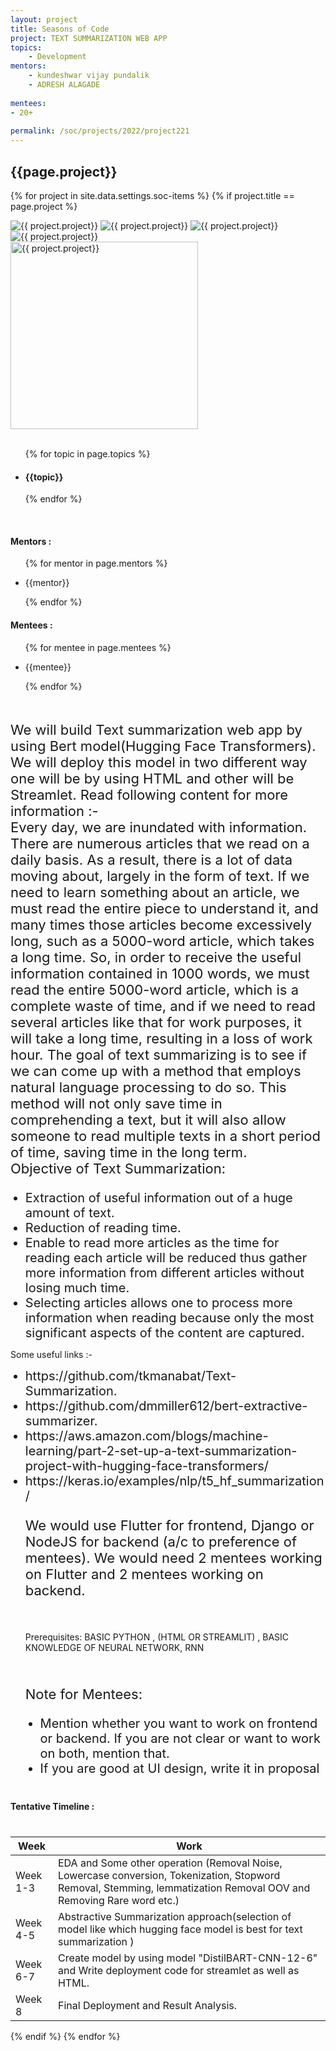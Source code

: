 ```yaml
---
layout: project
title: Seasons of Code
project: TEXT SUMMARIZATION WEB APP 
topics:
    - Development
mentors:
    - kundeshwar vijay pundalik
    - ADRESH ALAGADE     
    
mentees:
- 20+   
    
permalink: /soc/projects/2022/project221
---
```


<h2 class="display1 m-3 p-3 text-center project-title">{{page.project}}</h2>

{% for project in site.data.settings.soc-items %}
{% if project.title == page.project %}

<div class ="img-soc d-block"> 
    <img src="{{ site.baseurl }}/{{ project.image }}" alt="{{ project.project}}" class="image-1">
    <img src="{{ site.baseurl }}/{{ project.image }}" alt="{{ project.project}}" class="image-2">
    <img src="{{ site.baseurl }}/{{ project.image }}" alt="{{ project.project}}" class="image-3">
    <img src="{{ site.baseurl }}/{{ project.image }}" alt="{{ project.project}}" class="image-4">
</div>
<div class = "mobile-img-soc">
  <img src="{{ site.baseurl }}/{{ project.image }}"  width = "300" height="300" alt="{{ project.project}}" class="border rounded">
  </div>
<div >
    <br>
    <ul>
        {% for topic in page.topics %}
        <li><h4 class="text-primary text-center topics">{{topic}}</h4></li>
        {% endfor %}
    </ul>
    <br>
    <h4 class="display3  ">Mentors :</h4> 
    <ul>
        {% for mentor in page.mentors %}
        <li><p class="lead">{{mentor}}</p></li>
        {% endfor %}
    </ul>
    <h4 class="display3  ">Mentees :</h4> 
    <ul>
        {% for mentee in page.mentees %}
        <li><p class="lead">{{mentee}}</p></li>
        {% endfor %}
    </ul>
</div>
<div>
    <p class="display3 project-desc" style = "font-size:22px;" >
        <br>
        We will build Text summarization web app by using Bert model(Hugging Face Transformers). We will deploy this model in two different way one will be by using HTML and other will be Streamlet. Read following content for more information :- 
        <br>
        Every day, we are inundated with information. There are numerous articles that we read on a daily basis. As a result, there is a lot of data moving about, largely in the form of text. If we need to learn something about an article, we must read the entire piece to understand it, and many times those articles become excessively long, such as a 5000-word article, which takes a long time. So, in order to receive the useful information contained in 1000 words, we must read the entire 5000-word article, which is a complete waste of time, and if we need to read several articles like that for work purposes, it will take a long time, resulting in a loss of work hour. The goal of text summarizing is to see if we can come up with a method that employs natural language processing to do so. This method will not only save time in comprehending a text, but it will also allow someone to read multiple texts in a short period of time, saving time in the long term.<br>
        Objective of Text Summarization:
        
</p>
<ul style = "list-style-type: disc">
<li class="display3 mb-2" style = "font-size:20px;"> Extraction of useful information out of a huge amount of text.</li>
<li class="display3 mb-2" style = "font-size:20px;"> Reduction of reading time.</li>
<li class="display3 mb-2" style = "font-size:20px;"> Enable to read more articles as the time for reading each article will be reduced thus gather more information from different articles without losing much time.</li>
<li class="display3 mb-2" style = "font-size:20px;"> Selecting articles allows one to process more information when reading because only the most significant aspects of the content are captured.</li>
</ul>
Some useful links :-
<ul style = "list-style-type: disc">
<li class="display3 mb-2" style = "font-size:20px;"> https://github.com/tkmanabat/Text-Summarization.</li>
<li class="display3 mb-2" style = "font-size:20px;"> https://github.com/dmmiller612/bert-extractive-summarizer.</li>
<li class="display3 mb-2" style = "font-size:20px;"> https://aws.amazon.com/blogs/machine-learning/part-2-set-up-a-text-summarization-project-with-hugging-face-transformers/</li>
<li class="display3 mb-2" style = "font-size:20px;"> https://keras.io/examples/nlp/t5_hf_summarization/</li>
<p class="display3" style = "font-size:22px;" >
We would use Flutter for frontend, Django or NodeJS for backend (a/c to preference of mentees).
We would need 2 mentees working on Flutter and 2 mentees working on backend. 
</p>
<br>
<p>
Prerequisites:
BASIC PYTHON , (HTML OR STREAMLIT) , BASIC KNOWLEDGE OF NEURAL NETWORK, RNN</p>
<br>
<p class="display3" style = "font-size:22px;" >
Note for Mentees:
</p>
<ul style = "list-style-type: disc">
<li class="display3 mb-2" style = "font-size:20px;"> Mention whether you want to work on frontend or backend. If you are not clear or want to work on both, mention that.</li>
<li class="display3 mb-2" style = "font-size:20px;">  If you are good at UI design, write it in proposal </li>
</ul>
</div>
<div class = "d-flex flex-wrap">
<div>
    <h4 class="display3" style="margin:40px 0px 40px 0px;">Tentative Timeline :</h4>
    <table class="table table-striped">
    <thead>
        <tr>
        <th>Week</th>
        <th>Work</th>
        </tr>
    </thead>
    <tbody>
    <tr>
      <td  >Week 1-3</td>
      <td>EDA and Some other operation (Removal Noise, Lowercase conversion, Tokenization, Stopword Removal, Stemming, lemmatization Removal OOV and Removing Rare  word etc.)</td>
    </tr>
    <tr>
      <td>Week 4-5</td>
      <td>Abstractive Summarization approach(selection of model like which hugging face model is best for text summarization )</td>
    </tr>
    <tr>
      <td>Week 6-7</td>
      <td>Create model by using model "DistilBART-CNN-12-6" and Write deployment code for streamlet as well as HTML.</td>
    </tr>
    <tr>
      <td>Week 8</td>
      <td>Final Deployment and Result Analysis.</td>
    </tr>
    </tbody>
    </table>
</div>
</div>
{% endif %}
{% endfor %}
